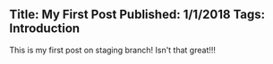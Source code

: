 Title: My First Post
Published: 1/1/2018
Tags: Introduction
---
This is my first post on staging branch! Isn't that great!!!